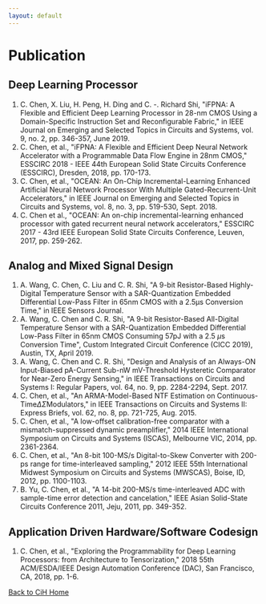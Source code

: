 ```yaml
---
layout: default
---
```


# Publication

## Deep Learning Processor

1. C. Chen, X. Liu, H. Peng, H. Ding and C. -. Richard Shi, "iFPNA: A Flexible and Efficient Deep Learning Processor in 28-nm CMOS Using a Domain-Specific Instruction Set and Reconfigurable Fabric," in IEEE Journal on Emerging and Selected Topics in Circuits and Systems, vol. 9, no. 2, pp. 346-357, June 2019.
1. C. Chen, et al., "iFPNA: A Flexible and Efficient Deep Neural Network Accelerator with a Programmable Data Flow Engine in 28nm CMOS," ESSCIRC 2018 - IEEE 44th European Solid State Circuits Conference (ESSCIRC), Dresden, 2018, pp. 170-173.
1. C. Chen, et al., "OCEAN: An On-Chip Incremental-Learning Enhanced Artificial Neural Network Processor With Multiple Gated-Recurrent-Unit Accelerators," in IEEE Journal on Emerging and Selected Topics in Circuits and Systems, vol. 8, no. 3, pp. 519-530, Sept. 2018.
1. C. Chen et al., "OCEAN: An on-chip incremental-learning enhanced processor with gated recurrent neural network accelerators," ESSCIRC 2017 - 43rd IEEE European Solid State Circuits Conference, Leuven, 2017, pp. 259-262.

## Analog and Mixed Signal Design

1. A. Wang, C. Chen, C. Liu and C. R. Shi, "A 9-bit Resistor-Based Highly-Digital Temperature Sensor with a SAR-Quantization Embedded Differential Low-Pass Filter in 65nm CMOS with a 2.5μs Conversion Time," in IEEE Sensors Journal.
1. A. Wang, C. Chen and C. R. Shi, "A 9-bit Resistor-Based All-Digital Temperature Sensor with a SAR-Quantization Embedded Differential Low-Pass Filter in 65nm CMOS Consuming 57pJ with a 2.5 $\mu$s Conversion Time", Custom Integrated Circuit Conference (CICC 2019), Austin, TX, April 2019. 
1. A. Wang, C. Chen and C. R. Shi, "Design and Analysis of an Always-ON Input-Biased pA-Current Sub-nW mV-Threshold Hysteretic Comparator for Near-Zero Energy Sensing," in IEEE Transactions on Circuits and Systems I: Regular Papers, vol. 64, no. 9, pp. 2284-2294, Sept. 2017.
1. C. Chen, et al., "An ARMA-Model-Based NTF Estimation on Continuous-Time$\Delta\Sigma$Modulators," in IEEE Transactions on Circuits and Systems II: Express Briefs, vol. 62, no. 8, pp. 721-725, Aug. 2015.
1. C. Chen, et al., "A low-offset calibration-free comparator with a mismatch-suppressed dynamic preamplifier," 2014 IEEE International Symposium on Circuits and Systems (ISCAS), Melbourne VIC, 2014, pp. 2361-2364.
1. C. Chen, et al., "An 8-bit 100-MS/s Digital-to-Skew Converter with 200-ps range for time-interleaved sampling," 2012 IEEE 55th International Midwest Symposium on Circuits and Systems (MWSCAS), Boise, ID, 2012, pp. 1100-1103.
1. B. Yu, C. Chen, et al., "A 14-bit 200-MS/s time-interleaved ADC with sample-time error detection and cancelation," IEEE Asian Solid-State Circuits Conference 2011, Jeju, 2011, pp. 349-352.


## Application Driven Hardware/Software Codesign

1. C. Chen, et al., "Exploring the Programmability for Deep Learning Processors: from Architecture to Tensorization," 2018 55th ACM/ESDA/IEEE Design Automation Conference (DAC), San Francisco, CA, 2018, pp. 1-6.

[Back to CiH Home](./)

